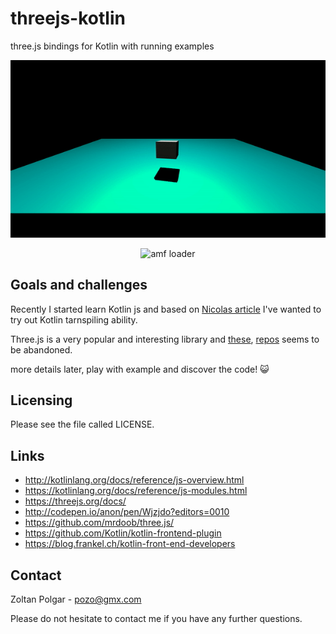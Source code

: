 # threejs-kotlin
three.js bindings for Kotlin with running examples

<p align="center"><img src="https://github.com/Pozo/threejs-kotlin/blob/master/hello-world.gif" alt="amf loader"></p>
<p align="center"><img src="https://github.com/Pozo/threejs-kotlin/blob/master/amf-loader.gif" alt="amf loader"></p>

## Goals and challenges

Recently I started learn Kotlin js and based on [Nicolas article](https://blog.frankel.ch/kotlin-front-end-developers/) I've wanted to try out Kotlin tarnspiling ability.

Three.js is a very popular and interesting library and [these](https://github.com/michael-johansen/kotlin-three.js), [repos](https://github.com/ClassicThunder/Kotlin_ThreeJS) seems to be abandoned.   

more details later, play with example and discover the code! :smiley_cat:

## Licensing

Please see the file called LICENSE.

## Links

 - http://kotlinlang.org/docs/reference/js-overview.html
 - https://kotlinlang.org/docs/reference/js-modules.html
 - https://threejs.org/docs/
 - http://codepen.io/anon/pen/Wjzjdo?editors=0010
 - https://github.com/mrdoob/three.js/
 - https://github.com/Kotlin/kotlin-frontend-plugin
 - https://blog.frankel.ch/kotlin-front-end-developers

## Contact

  Zoltan Polgar - pozo@gmx.com
  
  Please do not hesitate to contact me if you have any further questions. 